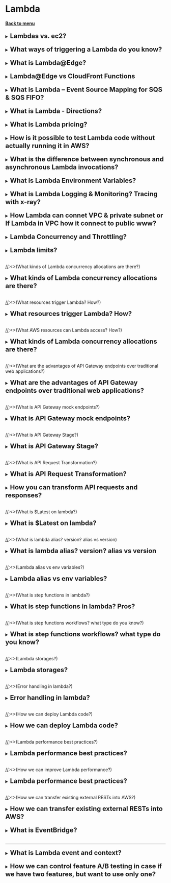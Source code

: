 <h1> Lambda </h1>
<h4> 

[Back to menu](..%2F..%2FMenu.md)

</h4>

[//]: # (Lambdas vs. ec2)

<details>
    <summary>
        <b><big><big>
            Lambdas vs. ec2?
        </big></big></b>
    </summary>

Virtual functions - no servers to manage!
- Time limited - short executions
- Run on demand (lambda runs only when needed)
- Scaling is automated!
  (If necessary, you can configure automatic scalability)
- Integration with the entire range of AWS services.
- Integrated with many programming languages
- Easy monitoring using AWS CloudWatch.
- Easily get more resources for each feature (up to 10GB RAM!)
- Increasing RAM will also improve CPU and network performance!

</details>
<br>

[//]: # (What ways of triggering a Lambda do you know?)

<details>
    <summary>
        <b><big><big>
            What ways of triggering a Lambda do you know?
        </big></big></b>
    </summary>

Lambda functions can be activated in different ways:
- HTTP request
  (In this case, an HTTP request may contain several value headers.
  To do this, configure APL (application load balancer) which will convert
  ...?name=one&name=two --> {"name":["one,"two"]})
- uploading a new document to S3 (action, loading a specific file by mask, etc.)
- scheduled task (using EventBridge (for example once a minute))
- AWS Kinesis data stream
- Event Source Mapping for SQS & SQS FIFO
- notification from AWS SNS

</details>  
<br>

[//]: # (What is Lambda@Edge?)

<details>
    <summary>
        <b><big><big>
            What is Lambda@Edge?
        </big></big></b>
    </summary>

Lambda@Edge is a feature of Amazon CloudFront that allows you 
to run code closer to users of your application, 
which improves performance and reduces latency. 
It’s an extension of AWS Lambda that lets you deploy Python and Node.js 
functions at Amazon CloudFront edge locations.

- You can customize the content that your CloudFront distribution delivers 
to your end users.
- It allows you to run your code in response to events generated 
by the Amazon CloudFront content delivery network (CDN).
- You don’t have to provision or manage infrastructure in multiple locations 
around the world.
- It can automatically scale and run your code at AWS locations around the world.
- It supports a limited set of runtimes and features.

**Lambda@Edge can be used for various purposes such as website security,
real-time image transformation, intelligent bot mitigation,
search engine optimization, and more.**

For example, you can trigger a Lambda function 
to add HTTP security headers on all origin responses without 
having to modify your application code on your origin.

</details>
<br>

[//]: # (Lambda@Edge vs CloudFront Functions?)

<details>
    <summary>
        <b><big><big>
            Lambda@Edge vs CloudFront Functions
        </big></big></b>
    </summary>

In summary, CloudFront Functions are ideal for lightweight, 
short-running functions and are executed at the edge locations closest to the user. 

They are more suitable for simple request transformations. 
On the other hand, Lambda@Edge functions are more suitable 
for compute-intensive workloads and provide more features 
along with an increased execution time capability. 

They are executed at Regional Edge Locations in major AWS Regions.

</details>
<br>

[//]: # (What is Lambda – Event Source Mapping for SQS & SQS FIFO? Lambda event trigger)

<details>
    <summary>
        <b><big><big>
            What is Lambda – Event Source Mapping for SQS & SQS FIFO?
        </big></big></b>
    </summary>

Lambda allows you to automatically process a certain number of messages from SQS queues
and SQS FIFO.

In this case, Lambda will automatically scale when reading the message in batches (1-10) for
faster processing.
When an error occurs, messages are sent to the queue as individual items.
(There is also a setting for a dead-letter queue in case of failures (DLQ))
Lambda removes the message from the queue after successful processing.

Can be scaled:
- scales according to the number of active message groups.
- can create up to 60 copies per minute
- simultaneously process up to 1000 message packets per minute

</details>  
<br>

[//]: # (What is Lambda - Directions?)

<details>
    <summary>
        <b><big><big>
            What is Lambda - Directions?
        </big></big></b>
    </summary>

Lambda offers the ability to configure the direction (endpoints) for the function to work
(before sending the rest result to the client)

Works for asynchronous calls, offering to select scenarios for successful or failed activities.

You can choose the final exact one:
- SQS
- SNS
- another Lambda
- Bus Amazon EventBridge

</details>  
<br>

[//]: # (What is Lambda pricing?)

<details>
    <summary>
        <b><big><big>
            What is Lambda pricing?
        </big></big></b>
    </summary>

Payment for requests:
- The first million requests are free
- $0.20 per 1 million queries thereafter

Pay per duration: (in 1ms increments)
- 400,000 GB-seconds of computing time per month FREE (if 1GB of RAM is used)
- 3,200,000 seconds if the function uses 128 MB of RAM
- After that, 1 USD per 600,000 GB-seconds.

AWS Lambda is very cheap and very popular because of this

</details>
<br>

[//]: # (How is it possible to test Lambda code without actually running it in AWS?)

<details>
    <summary>
        <b><big><big>
            How is it possible to test Lambda code without actually running it in AWS?
        </big></big></b>
    </summary>

Using the AWS SAM Command Line Interface (CLI)
you can test locally and debug "step by step"
your serverless applications before uploading them to the AWS cloud

</details>
<br>

[//]: # (What is the difference between synchronous and asynchronous Lambda invocations?)

<details>
    <summary>
        <b><big><big>
            What is the difference between synchronous and asynchronous Lambda invocations?
        </big></big></b>
    </summary>

**With a synchronous** call, you wait for the function to process the event
and will return the response.

- Client sends request / SDK / CLI --(request)--> Lambda
- Client sends request / SDK / CLI <-(response)-- Lambda
  (Including if an error occurs. The client must handle it)

**When called asynchronously**, Lambda queues the event for processing.
If an error occurs, Lambda tries to retry the event

(1 minute wait 1 time 2 others (3 times in total))
There is a clear setting of actions for successful and unsuccessful execution

Asynchronous calls allow you to speed up request processing if you don't need to wait for the result
(example you need to iterate through 1000 files)

**How it works**:
When called asynchronously, any user request will return the expected 
result (for example 200)
EVEN IF the request actually caused an error. 
If an error occurs several times in a row, the system
will process the request and (for example, send an SQS message that something went wrong)

</details>
<br>

[//]: # (What is Lambda Environment Variables?)

<details>
    <summary>
        <b><big><big>
            What is Lambda Environment Variables?
        </big></big></b>
    </summary>

Lambda offers the ability to configure environment settings 
similar to the Postman implementation

It is possible to create variables of the key-value type (string type only)
And work with keys, and the lambda will independently substitute the specified values.

**How is it useful:**
- Customize function behavior without updating code
- Environment variables available to your code
- Lambda Service also adds its own system environment variables.
- Useful to store secret parameters (they are KMS encrypted)
  (Secrets can be encrypted with a Lambda service key or your own CMK.)

</details>  
<br>

[//]: # (What is Lambda Logging & Monitoring? Tracing with x-ray?)

<details>
    <summary>
        <b><big><big>
            What is Lambda Logging & Monitoring? Tracing with x-ray?
        </big></big></b>
    </summary>

Lambda allows you to track all your actions using monitors/logging/AWS X-Ray
- Calls, duration, concurrent executions
- Number of errors, success rates, throttles
- Asynchronous delivery failures
- Iteration speed (Kinesis and DynamoDB streams)

There are environment variables for X-Ray (they are enabled by default, 
but are handy to know):
- X_AMZN_TRACE_ID: Contains the trace header.
- AWS_XRAY_CONTEXT_MISSING: Defaults to LOG_ERROR.
- AWS_XRAY_DAEMON_ADDRESS: IP_ADDRESS of the X-Ray daemon:PORT

</details>  
<br>

[//]: # (How Lambda can connet VPC & private subnet 
or If Lambda in VPC how it connect to public www?)

<details>
    <summary>
        <b><big><big>
            How Lambda can connet VPC & private subnet 
            or If Lambda in VPC how it connect to public www?
        </big></big></b>
    </summary>

**If the lambda is outside the vpc (virtual private connection)**
- **She has access to the Internet, but does not have direct access to the VPC**
- Lambda must create ENI (Elastic Network Interface) in VPC subnets 
and connect through it
- To do this, the role **AWSLambdaVPCAccessExecutionRole** must be explicitly specified

It looks like this

Lambda ---> [(private subnet) ---> (ENI (Elastic Network Interface)) ---> (Destination (example S3)) ]

**If the lambda is in vpc and (virtual private connection)**
- **She DOES NOT have access to the Internet, but DOES have direct access to VPC components**
- Lambda can use 2 options
    - Use NAT which will use IGW (InternetGetWay)
      (In this case, IGW will be able to knock both outside (www) and into internal aws services)
    - **if you need private access to aws services** you can use VPC Endpoint to
      to knock on aws services privately

it looks like this

[(private subnet) Lambda <---> private s3] -> 
1) [] -> Nat (Network Address Translation) -> IGW (InternetGetWay) -> www (or) aws s3
2) [] -> private VPC endpoint -> aws s3


</details>  
<br>

[//]: # (Lambda Concurrency and Throttling? Cold Start?)

<details>
    <summary>
        <b><big><big>
            Lambda Concurrency and Throttling?
        </big></big></b>
    </summary>

Lambda allows you to call lambda processing for up to 1000 simultaneous executions.
- Each lambda function can limit the maximum number of treatments (=limit)
- Every call that goes beyond the limit will cause ("throttled")

**Lambda behavior when throttling**
- **When called synchronously** return ThrottleError - 429
- **For an asynchronous call** retry automatically after a while (maximum up to 6 hours)
  , then placement in DLQ

**What are the dangers of limits**

If you have three simultaneously running lambda functions and one of 
them receives input at once
1000 requests, then the remaining 2 functions will perform throttling 
until there are a thousand decrease. 
(REQUEST LIMITS VALID FOR ALL LAMBDA IN THE SUM)

**Cold start**

As in Java, when the first time the request is processed worse 
because you need to get resources the first time,
This situation can also arise in lambdas.
To combat this, lambdas have **provisioned concurrency**.
The lambda function is called in advance to prevent cold calling.
All settings are done via **Application Auto Scaling**

</details>  
<br>

[//]: # (Lambda limits?)

<details>
    <summary>
        <b><big><big>
            Lambda limits?
        </big></big></b>
    </summary>

Performance:
- Memory distribution: 128 MB – 10 GB (in 1 MB increments)
- Maximum execution time: 900 seconds (15 minutes)
- Environment Variables (4 KB)
- Disk capacity in the “function container” (in /tmp): 512 MB.
- Parallel executions: 1000 (can be increased)

Deployment:
- Lambda function deployment size (compressed ZIP file): 50 MB.
- Uncompressed deployment size (code + dependencies): 250 MB.
- You can use the /tmp directory to load other files at startup.
- Environment variables size: 4 KB.

</details>  
<br>

[//]:<>(What kinds of Lambda concurrency allocations are there?)

<details>
    <summary>
        <b><big><big>
            What kinds of Lambda concurrency allocations are there?
        </big></big></b>
    </summary>

Two types of concurrency control are available:

**Reserved parallelism** - reserved parallelism
guarantees the maximum number of concurrent instances for a function.
When a function has reserved concurrency, no other function
cannot exploit this parallelism.

**Provided parallelism**. - Provided parallelism
initializes the requested number of runtimes,
so that they are ready to immediately respond to calls to your function.

</details>
<br>

[//]:<>(What resources trigger Lambda? How?)

<details>
    <summary>
        <b><big><big>
            What resources trigger Lambda? How?
        </big></big></b>
    </summary>

Lambda, Api Gateway, DynamoDB, S3, SNS, SQS

By event

</details>
<br>

[//]:<>(What AWS resources can Lambda access? How?)

<details>
    <summary>
        <b><big><big>
            What kinds of Lambda concurrency allocations are there?
        </big></big></b>
    </summary>

Your Lambda functions can now access databases
Amazon RDS, Amazon Redshift data warehouses,
Amazon ElasticCache nodes and other endpoints,
which are only accessible from a specific VPC.

You must provide additional information about the VPC configuration,
such as VPC subnet IDs and security group IDs,
to allow Lambda functions to access resources in your Amazon VPC.

</details>
<br>

[//]:<>(What are the advantages of API Gateway endpoints over traditional web applications?)

<details>
    <summary>
        <b><big><big>
            What are the advantages of API Gateway endpoints over traditional web applications?
        </big></big></b>
    </summary>

Gateway API allows you to perform common API management tasks,
such as security, caching, throttling and monitoring.

Gateway API provides endpoints to your AWS applications

</details>
<br>

[//]:<>(What is API Gateway mock endpoints?)

<details>
    <summary>
        <b><big><big>
            What is API Gateway mock endpoints?
        </big></big></b>
    </summary>

Creation of mock endpoints for mock not crated rests

</details>
<br>

[//]:<>(What is API Gateway Stage?)

<details>
    <summary>
        <b><big><big>
            What is API Gateway Stage?
        </big></big></b>
    </summary>

stage -> этап

This is references in the lifecycle of the API using variables

This stage vars can be used to ref a specific backend endpoint
(e.g. Lambda function)

</details>
<br>

[//]:<>(What is API Request Transformation?)

<details>
    <summary>
        <b><big><big>
            What is API Request Transformation?
        </big></big></b>
    </summary>

We can dynamically transform request and response params by adding new params

Example of request 
    
    -- request-parameters '{"append:header.header1":"$context.reqId"}'

(this will add new header to requests)

Example of response

    -- response-parameters '{
    "500" : {"append:header.header1":"$context.reqId""}'

(this will add new header if backend returns 500 status code)

</details>
<br>

[//]: # (How you can transform API requests and responses)

<details>
    <summary>
        <b><big><big>
            How you can transform API requests and responses?
        </big></big></b>
    </summary>

- Using Request Transformation
- Parameter mapping
  (overwrite:path: "/sessions/${request.path.sessionId}/topics")

</details>
<br>

[//]:<>(What is $Latest on lambda?)

<details>
    <summary>
        <b><big><big>
            What is $Latest on lambda?
        </big></big></b>
    </summary>

This is alias for latest version on lambda code.
You also can use previous lambda version by using create alias function

</details>
<br>

[//]:<>(What is lambda alias? version? alias vs version)

<details>
    <summary>
        <b><big><big>
            What is lambda alias? version? alias vs version
        </big></big></b>
    </summary>

A lambda version is a snapshot of your Lambda function.
When you create a new lambda function, it is named as $LATEST.

A lambda alias at its simplest is a pointer to the lambda function’s version.
We can use aliases to point to any lambda version you specify.

**An alias is a pointer to a specific Lambda function version. 
Aliases will not be updated automatically**

</details>
<br>

[//]:<>(Lambda alias vs env variables?)

<details>
    <summary>
        <b><big><big>
            Lambda alias vs env variables?
        </big></big></b>
    </summary>

**Lambda** allows you to create aliases that are associated 
with a specific version of a function. 
They are not a method of changing the behavior of a particular function.

**Environment variables** can be used to change the behavior of a Lambda 
function without requiring you to update code and re-deploy the function.

</details>
<br>

[//]:<>(What is step functions in lambda?)

<details>
    <summary>
        <b><big><big>
            What is step functions in lambda? Pros?
        </big></big></b>
    </summary>

This is a chain of lambda functions that work in queue order.
It can be chained. But each step can consists of parallel steps

Pluses
- Visualize (you can see all steps)
- Automate (each step is triggered and tracked automatically)
- Logging

![img](https://d2908q01vomqb2.cloudfront.net/da4b9237bacccdf19c0760cab7aec4a8359010b0/2019/09/18/step-functions-map-example.png)

</details>
<br>

[//]:<>(What is step functions workflows? what type do you know?)

<details>
    <summary>
        <b><big><big>
            What is step functions workflows? what type do you know?
        </big></big></b>
    </summary>

Standard workflow
- Long-Running (may run for up to a year)
- At-Most-Once (task never executed once unless you specify retry actions)
- Non-Idempotent

Express Workflows
- Short-time (up to 5 min)
- At-Least-Once (for run mor than once)
- idempotent

Express can be
  - Synchronous express 
    - Wait until it completes
    - returns the result
    - (operations that are performed one at a time)
  - Asynchronous express
    - confirms that workflow has started
    - result can be found in cloudwatch
    - (operations don't depend on the completion and result)

</details>
<br>

[//]:<>(Lambda storages?)

<details>
    <summary>
        <b><big><big>
            Lambda storages? 
        </big></big></b>
    </summary>

|                | Native within lambda              |                           | External Storage Options     |                                     |
|----------------|-----------------------------------|---------------------------|------------------------------|-------------------------------------|
|                | /tmp                              | Lambda layer              | S3                           | EFS (elastic file system)           |
| Use case       | Temporary data                    | Library and SDK           | Persistent data              | Persistent data                     |
| Pluses         | the fastest                       |                           | best AWS service integration | best integration with other lambdas |
| Minuses        | cannot be shared between lambdas  |                           | slowest                      |                                     |
| Size           | 512 MB - 10 GB                    | 50 mb zipped 250 unzipped | Elastic                      | Elastic                             |
| Dynamic update | dynamic read/write                | updates require new layer | Store and retrieve           | dynamic read/write                  |
| Shared         | within env                        | across env                | across lambdas               | across env                          |


</details>
<br>

[//]:<>(Error handling in lambda?)

<details>
    <summary>
        <b><big><big>
            Error handling in lambda?
        </big></big></b>
    </summary>

- Auto retried system (2 times)
- Dead-letter queues (Lambda -> SQS or Lambda -> SNS)
  - only error msg
- Lambda Destinations (Lambda success -> SQS_1 or failure -> SQS_2) 

can be found in json (param: responsePayload:/errorMessage: "test")

</details>
<br>

[//]:<>(How we can deploy Lambda code?)

<details>
    <summary>
        <b><big><big>
            How we can deploy Lambda code?
        </big></big></b>
    </summary>

- by console
- .zip file achieve
  - Using the Lambda console
  - Using the AWS CLI
  - Using Amazon S3
- deployment package (you can create package by yourself and upload from PC)
    - up to 50 mb
    - if it more than 50 mb use S3
- Lambda layers 
  - can be shared between lambdas
  - best practise
- The CloudFormation
- Container images

</details>
<br>

[//]:<>(Lambda performance best practices?)

<details>
    <summary>
        <b><big><big>
            Lambda performance best practices?
        </big></big></b>
    </summary>

- See your memory and CPU
- Dependencies
- Only what you need

</details>
<br>

[//]:<>(How we can improve Lambda performance?)

<details>
    <summary>
        <b><big><big>
            Lambda performance best practices?
        </big></big></b>
    </summary>

- Increase the function memory allocation, 
  that will also increase the CPU allocation.
  (if function has CPU bound also)

</details>
<br>

[//]:<>(How we can transfer existing external RESTs into AWS?)

<details>
    <summary>
        <b><big><big>
            How we can transfer existing external RESTs into AWS?
        </big></big></b>
    </summary>

- create API Gateway (supports OpenAPI v2-v3)
- create lambdas
- connect rest in gateway into lambdas

</details>
<br>

[//]: # (What is EventBridge?)

<details>
    <summary>
        <b><big><big>
            What is EventBridge?
        </big></big></b>
    </summary>

EventBridge is a serverless service that uses events 
to connect application components together, 
making it easier for you to build scalable event-driven applications.

Part of Event-driven architecture

</details>  
<br>

---

[//]: # (What is Lambda event and context?)

<details>
    <summary>
        <b><big><big>
            What is Lambda event and context?
        </big></big></b>
    </summary>

Event is the data that's passed to the function upon execution.
- path
- httpMethod
- headers
- queryStringParameters
- body

Context's main role is to provide information about the current execution environment
* function_name – The name of the Lambda function.
* function_version – The version of the function.
* invoked_function_arn – The Amazon Resource Name (ARN) that's used to invoke the function. Indicates if the invoker specified a version number or alias.
* memory_limit_in_mb – The amount of memory that's allocated for the function.
* aws_request_id – The identifier of the invocation request.
* log_group_name – The log group for the function.
* log_stream_name – The log stream for the function instance.

</details>  
<br>

[//]: # (How we can control featute A/B testing in case if we have 2 features, but whant use only one?)

<details>
    <summary>
        <b><big><big>
            How we can control feature A/B testing in case if we have two features, but want to use only one?
        </big></big></b>
    </summary>

By adding an override to the feature and setting the identifier 
of the override to the engineer’s user ID, 
and setting the variation to Variation A, 
the engineer can ensure that Variation A 
is the only variation that appears when they hit the application’s endpoint. 

This is because overrides in Amazon CloudWatch Evidently 
allow you to specify a specific variation for a specific identifier,
which in this case is the engineer’s user ID.

</details>
<br>